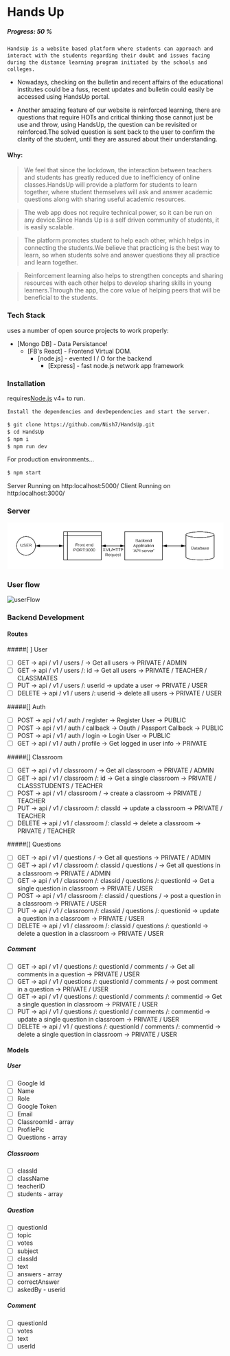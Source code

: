 # Hands Up

##### Progress: 50 %

    HandsUp is a website based platform where students can approach and interact with the students regarding their doubt and issues facing during the distance learning program initiated by the schools and colleges.

- Nowadays, checking on the bulletin and recent affairs of the educational institutes could be a fuss, recent updates and bulletin could easily be accessed using HandsUp portal.

- Another amazing feature of our website is reinforced learning, there are questions that require HOTs and critical thinking those cannot just be use and throw, using HandsUp, the question can be revisited or reinforced.The solved question is sent back to the user to confirm the clarity of the student, until they are assured about their understanding.

#### Why:

> We feel that since the lockdown, the interaction between teachers and students has greatly reduced due to inefficiency of online classes.HandsUp will provide a platform for students to learn together, where student themselves will ask and answer academic questions along with sharing useful academic resources.

> The web app does not require technical power, so it can be run on any device.Since Hands Up is a self driven community of students, it is easily scalable.

> The platform promotes student to help each other, which helps in connecting the students.We believe that practicing is the best way to learn, so when students solve and answer questions they all practice and learn together.

> Reinforcement learning also helps to strengthen concepts and sharing resources with each other helps to develop sharing skills in young learners.Through the app, the core value of helping peers that will be beneficial to the students.

### Tech Stack

uses a number of open source projects to work properly:

- [Mongo DB] - Data Persistance!
  - [FB's React] - Frontend Virtual DOM.
    - [node.js] - evented I / O for the backend
      - [Express] - fast node.js network app framework

### Installation

requires[Node.js](https://nodejs.org/) v4+ to run.

    Install the dependencies and devDependencies and start the server.

```sh
$ git clone https://github.com/Nish7/HandsUp.git
$ cd HandsUp
$ npm i
$ npm run dev
```

For production environments...

```sh
$ npm start
```

Server Running on http:localhost:5000/
Client Running on http:localhost:3000/

### Server

![server](server.png)

### User flow

![userFlow]()

### Backend Development

#### Routes

#####[ ] User

- [ ] GET -> api / v1 / users / -> Get all users -> PRIVATE / ADMIN
- [ ] GET -> api / v1 / users /: id -> Get all users -> PRIVATE / TEACHER / CLASSMATES
- [ ] PUT -> api / v1 / users /: userid -> update a user -> PRIVATE / USER
- [ ] DELETE -> api / v1 / users /: userid -> delete all users -> PRIVATE / USER

#####[] Auth

- [ ] POST -> api / v1 / auth / register -> Register User -> PUBLIC
- [ ] POST -> api / v1 / auth / callback -> Oauth / Passport Callback -> PUBLIC
- [ ] POST -> api / v1 / auth / login -> Login User -> PUBLIC
- [ ] GET -> api / v1 / auth / profile -> Get logged in user info -> PRIVATE

#####[] Classroom

- [ ] GET -> api / v1 / classroom / -> Get all classroom -> PRIVATE / ADMIN
- [ ] GET -> api / v1 / classroom /: id -> Get a single classroom -> PRIVATE / CLASSSTUDENTS / TEACHER
- [ ] POST -> api / v1 / classroom / -> create a classroom -> PRIVATE / TEACHER
- [ ] PUT -> api / v1 / classroom /: classId -> update a classroom -> PRIVATE / TEACHER
- [ ] DELETE -> api / v1 / classroom /: classId -> delete a classroom -> PRIVATE / TEACHER

#####[] Questions

- [ ] GET -> api / v1 / questions / -> Get all questions -> PRIVATE / ADMIN
- [ ] GET -> api / v1 / classroom /: classid / questions / -> Get all questions in a classroom -> PRIVATE / ADMIN
- [ ] GET -> api / v1 / classroom /: classid / questions /: questionId -> Get a single question in classroom -> PRIVATE / USER
- [ ] POST -> api / v1 / classroom /: classid / questions / -> post a question in a classroom -> PRIVATE / USER
- [ ] PUT -> api / v1 / classroom /: classid / questions /: questionid -> update a question in a classroom -> PRIVATE / USER
- [ ] DELETE -> api / v1 / classroom /: classid / questions /: questionId -> delete a question in a classroom -> PRIVATE / USER

##### Comment

- [ ] GET -> api / v1 / questions /: questionId / comments / -> Get all comments in a question -> PRIVATE / USER
- [ ] GET -> api / v1 / questions /: questionId / comments / -> post comment in a question -> PRIVATE / USER
- [ ] GET -> api / v1 / questions /: questionId / comments /: commentid -> Get a single question in classroom -> PRIVATE / USER
- [ ] PUT -> api / v1 / questions /: questionId / comments /: commentid -> update a single question in classroom -> PRIVATE / USER
- [ ] DELETE -> api / v1 / questions /: questionId / comments /: commentid -> delete a single question in classroom -> PRIVATE / USER

#### Models

##### User

- [ ] Google Id
- [ ] Name
- [ ] Role
- [ ] Google Token
- [ ] Email
- [ ] ClassroomId - array
- [ ] ProfilePic
- [ ] Questions - array

##### Classroom

- [ ] classId
- [ ] className
- [ ] teacherID
- [ ] students - array

##### Question

- [ ] questionId
- [ ] topic
- [ ] votes
- [ ] subject
- [ ] classId
- [ ] text
- [ ] answers - array
- [ ] correctAnswer
- [ ] askedBy - userid

##### Comment

- [ ] questionId
- [ ] votes
- [ ] text
- [ ] userId
